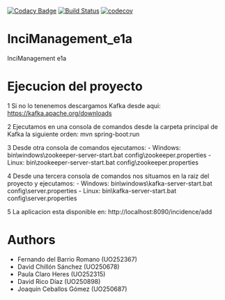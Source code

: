 [![Codacy Badge](https://api.codacy.com/project/badge/Grade/0a046654f6854ebe8d1c43214f72337a)](https://www.codacy.com/app/jelabra/InciManager_e1a?utm_source=github.com&amp;utm_medium=referral&amp;utm_content=Arquisoft/InciManager_e1a&amp;utm_campaign=Badge_Grade)
[![Build Status](https://travis-ci.org/Arquisoft/InciManager_e1a.svg?branch=master)](https://travis-ci.org/Arquisoft/InciManager_e1a)
[![codecov](https://codecov.io/gh/Arquisoft/InciManager_e1a/branch/master/graph/badge.svg)](https://codecov.io/gh/Arquisoft/InciManager_e1a)


# InciManagement_e1a
InciManagement e1a

# Ejecucion del proyecto 
1 Si no lo tenenemos descargamos Kafka desde aqui: https://kafka.apache.org/downloads

2 Ejecutamos en una consola de comandos desde la carpeta principal de Kafka la siguiente orden:  mvn spring-boot:run

3 Desde otra consola de comandos ejecutamos:
    - Windows: bin\windows\zookeeper-server-start.bat config\zookeeper.properties
    - Linux: bin\zookeeper-server-start.bat config\zookeeper.properties
    
4 Desde una tercera consola de comandos nos situamos en la raiz del proyecto y ejecutamos:
    - Windows: bin\windows\kafka-server-start.bat config\server.properties
    - Linux: bin\kafka-server-start.bat config\server.properties
    
5 La aplicacion esta disponible en: http://localhost:8090/incidence/add

# Authors

- Fernando del Barrio Romano (UO252367)
- David Chillón Sánchez (UO250678)
- Paula Claro Heres (UO252315)
- David Rico Díaz (UO250898)
- Joaquín Ceballos Gómez (UO250687)
